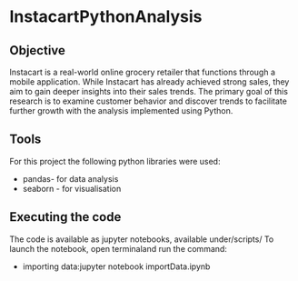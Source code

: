 # InstacartPythonAnalysis
## Objective
Instacart is a real-world online grocery retailer that functions through a mobile application. While Instacart has already achieved strong sales, they aim to gain deeper insights into their sales trends. The primary goal of this research is to examine customer behavior and discover trends to facilitate further growth with the analysis implemented using Python.
## Tools
For this project the following python libraries were used:
* pandas- for data analysis
* seaborn - for visualisation
## Executing the code
The code is available as jupyter notebooks, available under/scripts/
To launch the notebook, open terminaland run the command:
* importing data:jupyter notebook importData.ipynb
